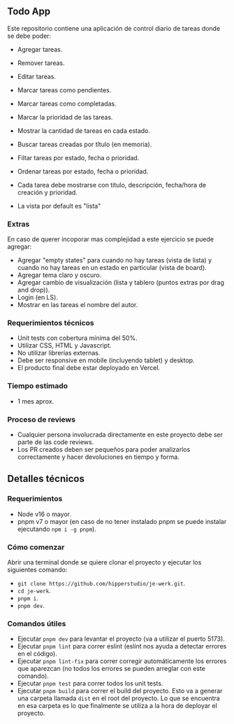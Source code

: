 ## Todo App

Este repositorio contiene una aplicación de control diario de tareas donde se debe poder:

- Agregar tareas.
- Remover tareas.
- Editar tareas.

- Marcar tareas como pendientes.
- Marcar tareas como completadas.
- Marcar la prioridad de las tareas.

- Mostrar la cantidad de tareas en cada estado.

- Buscar tareas creadas por tîtulo (en memoria).
- Filtar tareas por estado, fecha o prioridad.
- Ordenar tareas por estado, fecha o prioridad.

- Cada tarea debe mostrarse con título, descripción, fecha/hora de creación y prioridad.

- La vista por default es "lista"

### Extras

En caso de querer incoporar mas complejidad a este ejercicio se puede agregar:

- Agregar "empty states" para cuando no hay tareas (vista de lista) y cuando no hay tareas en un estado en particular (vista de board).
- Agregar tema claro y oscuro.
- Agregar cambio de visualización (lista y tablero (puntos extras por drag and drop)).
- Login (en LS).
- Mostrar en las tareas el nombre del autor.

### Requerimientos técnicos

- Unit tests con cobertura mínima del 50%.
- Utilizar CSS, HTML y Javascript.
- No utilizar librerías externas.
- Debe ser responsive en mobile (incluyendo tablet) y desktop.
- El producto final debe estar deployado en Vercel.

### Tiempo estimado

- 1 mes aprox.

### Proceso de reviews

- Cualquier persona involucrada directamente en este proyecto debe ser parte de las code reviews.
- Los PR creados deben ser pequeños para poder analizarlos correctamente y hacer devoluciones en tiempo y forma.

## Detalles técnicos

### Requerimientos

- Node v16 o mayor.
- pnpm v7 o mayor (en caso de no tener instalado pnpm se puede instalar ejecutando `npm i -g pnpm`).

### Cómo comenzar

Abrir una terminal donde se quiere clonar el proyecto y ejecutar los siguientes comando:

- `git clone https://github.com/hipperstudio/je-werk.git`.
- `cd je-werk`.
- `pnpm i`.
- `pnpm dev`.

### Comandos útiles

- Ejecutar `pnpm dev` para levantar el proyecto (va a utilizar el puerto 5173).
- Ejecutar `pnpm lint` para correr eslint (eslint nos ayuda a detectar errores en el código).
- Ejecutar `pnpm lint-fix` para correr corregir automáticamente los errores que aparezcan (no todos los errores se pueden arreglar con este comando).
- Ejecutar `pnpm test` para correr todos los unit tests.
- Ejecutar `pnpm build` para correr el build del proyecto. Esto va a generar una carpeta llamada `dist` en el root del proyecto. Lo que se encuentra en esa carpeta es lo que finalmente se utiliza a la hora de deployar el proyecto.
